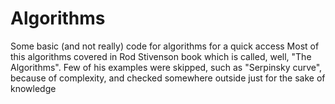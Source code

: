 # Algorithms
Some basic (and not really) code for algorithms for a quick access
Most of this algorithms covered in Rod Stivenson book which is called, well, "The Algorithms".
Few of his examples were skipped, such as "Serpinsky curve", because of complexity, and checked somewhere outside just for the sake of knowledge
